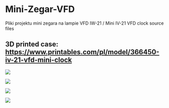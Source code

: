 # Mini-Zegar-VFD
Pliki projektu mini zegara na lampie VFD IW-21 / Mini IV-21 VFD clock source files

## 3D printed case: https://www.printables.com/pl/model/366450-iv-21-vfd-mini-clock

![](https://i.imgur.com/Sf5M1QE.jpg)

![](https://i.imgur.com/1vOhwFl.jpg)

![](https://i.imgur.com/UBTetdh.jpg)

![](https://i.imgur.com/zJMcwfX.jpg)
